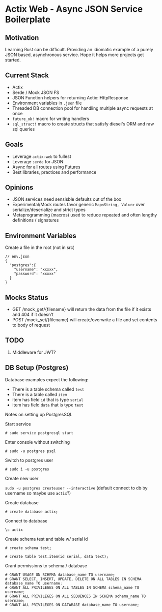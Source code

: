 # Actix Web - Async JSON Service Boilerplate

## Motivation
Learning Rust can be difficult. Providing an idiomatic example of a purely JSON based, asynchronous service. Hope it helps more projects get started.

## Current Stack
* Actix
* Serde / Mock JSON FS
* JSON Function helpers for returning Actix::HttpResponse
* Environment variables in `.json` file
* Threaded DB connection pool for handling multiple async requests at once 
* `future_ok!` macro for writing handlers
* `sql_struct!` macro to create structs that satisfy diesel's ORM and raw sql queries

## Goals
* Leverage `actix-web` to fullest
* Leverage `serde` for JSON
* Async for all routes using Futures
* Best libraries, practices and performance

## Opinions
* JSON services need sensisble defaults out of the box
* Experimental/Mock routes favor generic `Map<String, Value>` over serialize/deserialize and strict types
* Metaprogramming (macros) used to reduce repeated and often lengthy definitions / signatures

## Environment Variables
Create a file in the root (not in src)
```
// env.json
{
  "postgres":{
    "username": "xxxxx",
    "password": "xxxxx"
  }
}
```

## Mocks Status
* GET /mock_get/{filename} will return the data from the file if it exists and 404 if it doesn't
* POST /mock_set/{filename} will create/overwrite a file and set contents to body of request

## TODO
1. Middleware for JWT?

## DB Setup (Postgres)
Database examples expect the following:
* There is a table schema called `test`
* There is a table called `item`
* item has field `id` that is type `serial`
* item has field `data` that is type `text`

Notes on setting up PostgresSQL

Start service

`# sudo service postgresql start`

Enter console without switching

`# sudo -u postgres psql`

Switch to postgres user

`# sudo i -u postgres`

Create new user

`sudo -u postgres createuser --interactive`
(default connect to db by username so maybe use `actix`?)

Create database

`# create database actix;`

Connect to database

`\c actix`

Create schema test and table w/ serial id

`# create schema test;`

`# create table test.item(id serial, data text);`

Grant permissions to schema / database
```
# GRANT USAGE ON SCHEMA database_name TO username;
# GRANT SELECT, INSERT, UPDATE, DELETE ON ALL TABLES IN SCHEMA database_name TO username;
# GRANT ALL PRIVILEGES ON ALL TABLES IN SCHEMA schema_name TO username;
# GRANT ALL PRIVILEGES ON ALL SEQUENCES IN SCHEMA schema_name TO username;
# GRANT ALL PRIVILEGES ON DATABASE database_name TO username;
```